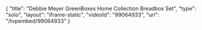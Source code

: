 {
    "title": "Debbie Meyer GreenBoxes Home Collection Breadbox Set",
    "type": "solo",
    "layout": "iframe-static",
    "videoId": "99064933",
    "url": "\/tvpembed\/99064933"
}